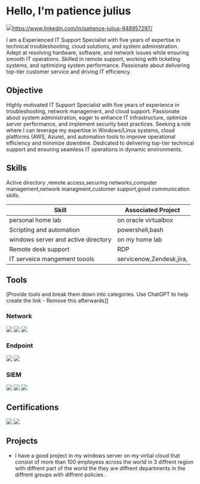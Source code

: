 # Hello, I'm patience julius
<a href="https://linkedin.com"><img src="https://img.shields.io/badge/-LinkedIn-0072b1?&style=for-the-badge&logo=linkedin&logoColor=white" /></a>https://www.linkedin.com/in/patience-julius-848957297/



I am a Experienced IT Support Specialist with five years of expertise in technical troubleshooting, cloud solutions, and system administration. Adept at resolving hardware, software, and network issues while ensuring smooth IT operations. Skilled in remote support, working with ticketing systems, and optimizing system performance. Passionate about delivering top-tier customer service and driving IT efficiency.

## Objective


Highly motivated IT Support Specialist with five years of experience in troubleshooting, network management, and cloud support. Passionate about system administration, eager to enhance IT infrastructure, optimize server performance, and implement security best practices. Seeking a role where I can leverage my expertise in Windows/Linux systems, cloud platforms (AWS, Azure), and automation tools to improve operational efficiency and minimize downtime. Dedicated to delivering top-tier technical support and ensuring seamless IT operations in dynamic environments.










## Skills
Active directory ,remote access,securing networks,computer management,network managment,customer support,good communication skills.

| Skill                                         | Associated Project         |
|-----------------------------------------------|----------------------------|
| personal home lab                             | on oracle virtualbox
| Scripting and automation                      | powershell,bash
| windows server and active directory           | on my home lab
| Remote desk support                           | RDP
|IT serveice mangement toools                   | servicenow,Zendesk,jira,
## Tools
[Provide tools and break them down into categories. Use ChatGPT to help create the link - Remove this afterwards]]

### Network
<div>
    <img src="https://img.shields.io/badge/-Wireshark-1679A7?&style=for-the-badge&logo=Wireshark&logoColor=white" />
    <img src="https://img.shields.io/badge/-Suricata-EF3B2D?&style=for-the-badge&logo=Suricata&logoColor=white" />
    <img src="https://img.shields.io/badge/-Zeek-777BB4?&style=for-the-badge&logo=Zeek&logoColor=white" />
</div>

### Endpoint
<div>
    <img src="https://img.shields.io/badge/-Microsoft_Defender_for_Endpoint-00A4EF?&style=for-the-badge&logo=Microsoft&logoColor=white" />
    <img src="https://img.shields.io/badge/-Velociraptor-4B275F?&style=for-the-badge&logo=Velociraptor&logoColor=white" />
</div>

### SIEM
<div>
    <img src="https://img.shields.io/badge/-Microsoft_Sentinel-0078D4?&style=for-the-badge&logo=Microsoft&logoColor=white" />
    <img src="https://img.shields.io/badge/-Splunk-000000?&style=for-the-badge&logo=Splunk&logoColor=white" />
    <img src="https://img.shields.io/badge/-Elastic-005571?&style=for-the-badge&logo=Elastic&logoColor=white" />
</div>

## Certifications
<div>
<img src="https://img.shields.io/badge/-Network%2B-007ACC?&style=for-the-badge&logo=CompTIA&logoColor=white" />
<img src="https://img.shields.io/badge/-A%2B-4D4D4D?&style=for-the-badge&logo=CompTIA&logoColor=white" />

</div>

## Projects
- I have a good project in my windows server  on my virtial cloud that consist of more than 100 employess across the world in 3 diffrent region with diffrent  part of the world the they are diffrent departments in the diffrent groups with diffrent policies .

<!---
patiencejulius/patiencejulius is a ✨ special ✨ repository because its `README.md` (this file) appears on your GitHub profile.
You can click the Preview link to take a look at your changes.
--->
